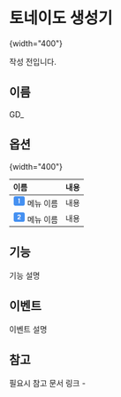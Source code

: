 # 토네이도 생성기

![](){width="400"}

작성 전입니다.


## 이름

GD_


## 옵션

![](){width="400"}

| **이름**                                                  | **내용**  |
|:--------------------------------------------------------|:--------|
| ![guidenum_01.png](../../../media/image/guidenum_01.png) 메뉴 이름 | 내용      |
| ![guidenum_02.png](../../../media/image/guidenum_02.png) 메뉴 이름 | 내용      |


## 기능

기능 설명


## 이벤트

이벤트 설명


## 참고

필요시 참고 문서 링크
-[]()